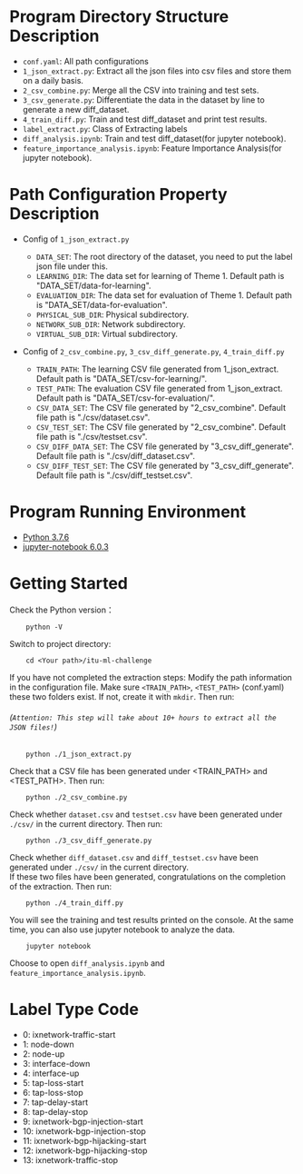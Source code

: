 # Program Directory Structure Description
- `conf.yaml`: All path configurations
- `1_json_extract.py`: Extract all the json files into csv files and store them on a daily basis.
- `2_csv_combine.py`: Merge all the CSV into training and test sets.
- `3_csv_generate.py`: Differentiate the data in the dataset by line to generate a new diff_dataset.
- `4_train_diff.py`: Train and test diff_dataset and print test results.
- `label_extract.py`: Class of Extracting labels
- `diff_analysis.ipynb`: Train and test diff_dataset(for jupyter notebook).
- `feature_importance_analysis.ipynb`: Feature Importance Analysis(for jupyter notebook).

# Path Configuration Property Description
- Config of `1_json_extract.py`
    - `DATA_SET`: The root directory of the dataset, you need to put the label json file under this.
    - `LEARNING_DIR`: The data set for learning of Theme 1. Default path is "DATA_SET/data-for-learning".
    - `EVALUATION_DIR`: The data set for evaluation of Theme 1. Default path is "DATA_SET/data-for-evaluation".
    - `PHYSICAL_SUB_DIR`: Physical subdirectory.
    - `NETWORK_SUB_DIR`: Network subdirectory.
    - `VIRTUAL_SUB_DIR`: Virtual subdirectory.

- Config of `2_csv_combine.py`, `3_csv_diff_generate.py`, `4_train_diff.py`
    - `TRAIN_PATH`: The learning CSV file generated from 1_json_extract. Default path is "DATA_SET/csv-for-learning/".
    - `TEST_PATH`: The evaluation CSV file generated from 1_json_extract. Default path is "DATA_SET/csv-for-evaluation/".
    - `CSV_DATA_SET`: The CSV file generated by "2_csv_combine". Default file path is "./csv/dataset.csv".
    - `CSV_TEST_SET`: The CSV file generated by "2_csv_combine". Default file path is "./csv/testset.csv".
    - `CSV_DIFF_DATA_SET`: The CSV file generated by "3_csv_diff_generate". Default file path is "./csv/diff_dataset.csv".
    - `CSV_DIFF_TEST_SET`: The CSV file generated by "3_csv_diff_generate". Default file path is "./csv/diff_testset.csv".

# Program Running Environment
- [Python 3.7.6](https://www.python.org/downloads/release/python-376/)
- [jupyter-notebook 6.0.3](https://jupyter.org/install)

# Getting Started
Check the Python version：

        python -V
        
Switch to project directory:

        cd <Your path>/itu-ml-challenge
        
If you have not completed the extraction steps:
Modify the path information in the configuration file.
Make sure `<TRAIN_PATH>`, `<TEST_PATH>` (conf.yaml) these two folders exist. If not, create it with `mkdir`.
Then run: 
###### (`Attention: This step will take about 10+ hours to extract all the JSON files!`)
        
        python ./1_json_extract.py
            
Check that a CSV file has been generated under <TRAIN_PATH> and <TEST_PATH>.
Then run:

        python ./2_csv_combine.py

Check whether `dataset.csv` and `testset.csv` have been generated under `./csv/` in the current directory.
Then run:
        
        python ./3_csv_diff_generate.py
        
Check whether `diff_dataset.csv` and `diff_testset.csv` have been generated under `./csv/` in the current directory.        
If these two files have been generated, congratulations on the completion of the extraction.
Then run:

        python ./4_train_diff.py
        
You will see the training and test results printed on the console.
At the same time, you can also use jupyter notebook to analyze the data.

        jupyter notebook
        
Choose to open `diff_analysis.ipynb` and `feature_importance_analysis.ipynb`.

# Label Type Code
- 0: ixnetwork-traffic-start
- 1: node-down
- 2: node-up
- 3: interface-down
- 4: interface-up
- 5: tap-loss-start
- 6: tap-loss-stop
- 7: tap-delay-start
- 8: tap-delay-stop
- 9: ixnetwork-bgp-injection-start
- 10: ixnetwork-bgp-injection-stop
- 11: ixnetwork-bgp-hijacking-start
- 12: ixnetwork-bgp-hijacking-stop
- 13: ixnetwork-traffic-stop